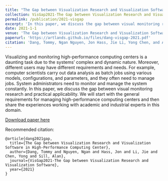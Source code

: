 ```yaml
---
title: "The Gap between Visualization Research and Visualization Software in High-Performance Computing Center"
collection: VisGap2021-The Gap between Visualization Research and Visualization Software
permalink: /publication/2021-visgap
excerpt: 'In this paper, we discuss the gap between visual monitoring research and practical applicability. We will start with the general requirements for managing high-performance computing centers and then share the experiences working with academic and industrial experts in this domain.'
date: 2021-1-1
venue: 'The Gap between Visualization Research and Visualization Software'
paperurl: 'https://artlands.github.io/files/dang-visgap-2021.pdf'
citation: 'Dang, Tommy, Ngan Nguyen, Jon Hass, Jie Li, Yong Chen, and Alan Sill. "The Gap between Visualization Research and Visualization Software in High-Performance Computing Center." VisGap2021-The Gap between Visualization Research and Visualization Software (2021).'
---
```

Visualizing and monitoring high-performance computing centers is a daunting task due to the systems’ complex and dynamic nature. Moreover, different users may have different requirements and needs. For example, computer scientists carry out data analysis as batch jobs using various models, configurations, and parameters, and they often need to manage jobs. System administrators need to monitor and manage the system constantly. In this paper, we discuss the gap between visual monitoring research and practical applicability. We will start with the general requirements for managing high-performance computing centers and then share the experiences working with academic and industrial experts in this domain.

[Download paper here](https://artlands.github.io/files/dang-visgap-2021.pdf)

Recommended citation: 

```
@article{dang2021gap,
  title={The Gap between Visualization Research and Visualization Software in High-Performance Computing Center},
  author={Dang, Tommy and Nguyen, Ngan and Hass, Jon and Li, Jie and Chen, Yong and Sill, Alan},
  journal={VisGap2021-The Gap between Visualization Research and Visualization Software},
  year={2021}
}
```